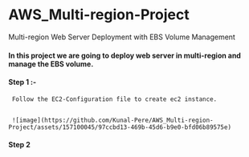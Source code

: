 # AWS_Multi-region-Project
Multi-region Web Server Deployment with EBS Volume Management

#### In this project we are going to deploy web server in multi-region and manage the EBS volume.

#### Step 1 :- 

     Follow the EC2-Configuration file to create ec2 instance.
     

     ![image](https://github.com/Kunal-Pere/AWS_Multi-region-Project/assets/157100045/97ccbd13-469b-45d6-b9e0-bfd06b89575e)


#### Step 2

